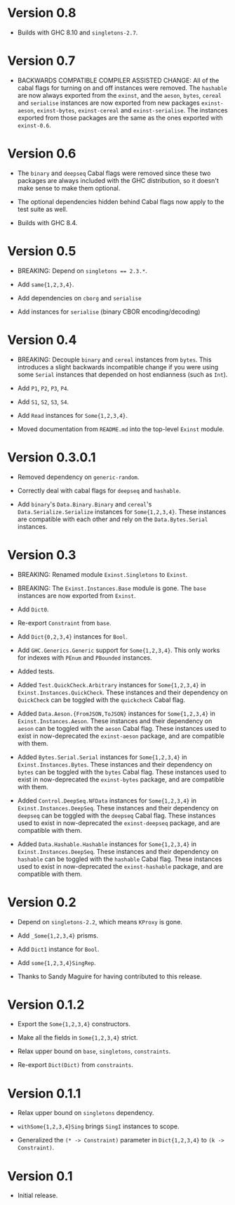 # Version 0.8

* Builds with GHC 8.10 and `singletons-2.7`.

# Version 0.7

* BACKWARDS COMPATIBLE COMPILER ASSISTED CHANGE: All of the cabal flags
  for turning on and off instances were removed.  The `hashable` are now
  always exported from the `exinst`, and the `aeson`, `bytes`,
  `cereal` and `serialise` instances  are now exported from new
  packages `exinst-aeson`, `exinst-bytes`, `exinst-cereal` and
  `exinst-serialise`. The instances exported from those packages are
  the same as the ones exported with `exinst-0.6`.


# Version 0.6

* The `binary` and `deepseq` Cabal flags were removed since these two packages
  are always included with the GHC distribution, so it doesn't make sense to
  make them optional.

* The optional dependencies hidden behind Cabal flags now apply to the test
  suite as well.

* Builds with GHC 8.4.


# Version 0.5

* BREAKING: Depend on `singletons == 2.3.*`.

* Add `same{1,2,3,4}`.

* Add dependencies on `cborg` and `serialise`

* Add instances for `serialise` (binary CBOR encoding/decoding)


# Version 0.4

* BREAKING: Decouple `binary` and `cereal` instances from `bytes`. This
  introduces a slight backwards incompatible change if you were using some
  `Serial` instances that depended on host endianness (such as `Int`).

* Add `P1`, `P2`, `P3`, `P4`.

* Add `S1`, `S2`, `S3`, `S4`.

* Add `Read` instances for `Some{1,2,3,4}`.

* Moved documentation from `README.md` into the top-level `Exinst` module.


# Version 0.3.0.1

* Removed dependency on `generic-random`.

* Correctly deal with cabal flags for `deepseq` and `hashable`.

* Add `binary`'s `Data.Binary.Binary` and `cereal`'s `Data.Serialize.Serialize`
  instances for `Some{1,2,3,4}`. These instances are compatible with each other
  and rely on the `Data.Bytes.Serial` instances.


# Version 0.3

* BREAKING: Renamed module `Exinst.Singletons` to  `Exinst`.

* BREAKING: The `Exinst.Instances.Base` module is gone. The `base` instances are
  now exported from `Exinst`.

* Add `Dict0`.

* Re-export `Constraint` from `base`.

* Add `Dict{0,2,3,4}` instances for `Bool`.

* Add `GHC.Generics.Generic` support for `Some{1,2,3,4}`. This only works for
  indexes with `PEnum` and `PBounded` instances.

* Added tests.

* Added `Test.QuickCheck.Arbitrary` instances for `Some{1,2,3,4}` in
  `Exinst.Instances.QuickCheck`. These instances and their dependency on
  `QuickCheck` can be toggled with the `quickcheck` Cabal flag.

* Added `Data.Aeson.{FromJSON,ToJSON}` instances for `Some{1,2,3,4}` in
  `Exinst.Instances.Aeson`. These instances and their dependency on
  `aeson` can be toggled with the `aeson` Cabal flag. These instances used to
  exist in now-deprecated the `exinst-aeson` package, and are compatible with
  them.

* Added `Bytes.Serial.Serial` instances for `Some{1,2,3,4}` in
  `Exinst.Instances.Bytes`. These instances and their dependency on `bytes` can
  be toggled with the `bytes` Cabal flag. These instances used to exist in
  now-deprecated the `exinst-bytes` package, and are compatible with them.

* Added `Control.DeepSeq.NFData` instances for `Some{1,2,3,4}` in
  `Exinst.Instances.DeepSeq`. These instances and their dependency on `deepseq`
  can be toggled with the `deepseq` Cabal flag. These instances used to exist in
  now-deprecated the `exinst-deepseq` package, and are compatible with them.

* Added `Data.Hashable.Hashable` instances for `Some{1,2,3,4}` in
  `Exinst.Instances.DeepSeq`. These instances and their dependency on `hashable`
  can be toggled with the `hashable` Cabal flag. These instances used to exist
  in now-deprecated the `exinst-hashable` package, and are compatible with them.


# Version 0.2

* Depend on `singletons-2.2`, which means `KProxy` is gone.

* Add `_Some{1,2,3,4}` prisms.

* Add `Dict1` instance for `Bool`.

* Add `some{1,2,3,4}SingRep`.

* Thanks to Sandy Maguire for having contributed to this release.


# Version 0.1.2

* Export the `Some{1,2,3,4}` constructors.

* Make all the fields in `Some{1,2,3,4}` strict.

* Relax upper bound on `base`, `singletons`, `constraints`.

* Re-export `Dict(Dict)` from `constraints`.


# Version 0.1.1

* Relax upper bound on `singletons` dependency.

* `withSome{1,2,3,4}Sing` brings `SingI` instances to scope.

* Generalized the `(* -> Constraint)` parameter in `Dict{1,2,3,4}`
  to `(k -> Constraint)`.


# Version 0.1

* Initial release.
